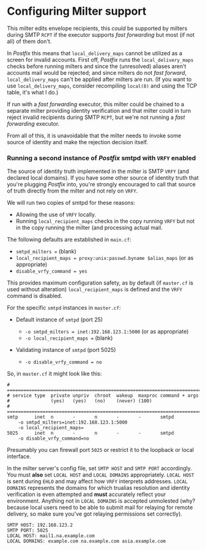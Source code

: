 # Configuring Milter support

This milter edits envelope recipients, this _could_ be supported by milters during SMTP `RCPT` if
the executor supports _fast forwarding_ but most (if not all) of them don't.

In _Postfix_ this means that `local_delivery_maps` cannot be utilized as a screen for invalid accounts.
First off, _Postfix_ runs the `local_delivery_maps` checks before running milters and since the (unresolved)
aliases aren't accounts mail would be rejected; and since milters do not _fast forward_, `local_delivery_maps`
can't be applied after milters are run. (If you want to use `local_delivery_maps`, consider recompiling
`local(8)` and using the TCP table, it's what I do.)

If run with a _fast forwarding_ executor, this milter could be chained to a separate milter providing
identity verification and that milter could in turn reject invalid recipients during SMTP `RCPT`, but 
we're not running a _fast forwarding_ executor.

From all of this, it is unavoidable that the milter needs to invoke some source of identity and make the
rejection decision itself.

### Running a second instance of _Postfix_ smtpd with `VRFY` enabled

The source of identity truth implemented in the milter is SMTP `VRFY` (and declared local domains). If you
have some other source of identity truth that you're plugging _Postfix_ into, you're strongly encouraged to
call that source of truth directly from the milter and not rely on `VRFY`.

We will run two copies of smtpd for these reasons:

* Allowing the use of `VRFY` locally.
* Running `local_recipient_maps` checks in the copy running `VRFY` but not in the copy running the milter (and processing actual mail.

The following defaults are established in `main.cf`:

* `smtpd_milters =` (blank)
* `local_recipient_maps = proxy:unix:passwd.byname $alias_maps` (or as appropriate)
* `disable_vrfy_command = yes`

This provides maximum configuration safety, as by default (if `master.cf` is used without
alteration) `local_recipient_maps` is defined and the `VRFY` command is disabled.

For the specific `smtpd` instances in `master.cf`:

* Default instance of `smtpd` (port 25)
  * `-o smtpd_milters = inet:192.168.123.1:5000` (or as appropriate)
  * `-o local_recipient_maps =` (blank)

* Validating instance of `smtpd` (port 5025)
  * `-o disable_vrfy_command = no`

So, in `master.cf` it might look like this:

```
# ==========================================================================
# service type  private unpriv  chroot  wakeup  maxproc command + args
#               (yes)   (yes)   (no)    (never) (100)
# ==========================================================================
smtp      inet  n       -       n       -       -       smtpd
    -o smtpd_milters=inet:192.168.123.1:5000
    -o local_recipient_maps=
5025      inet  n       -       n       -       -       smtpd
    -o disable_vrfy_command=no
```

Presumably you can firewall port `5025` or restrict it to the loopback or local interface.

In the milter server's config file, set `SMTP HOST` and `SMTP PORT` accordingly. You must **also**
set `LOCAL HOST` and `LOCAL DOMAINS` appropriately. `LOCAL HOST` is sent during `EHLO` and may
affect how `VRFY` interprets addresses. `LOCAL DOMAINS` represents the domains for which trualias
resolution and identity verification is even attempted and **must** accurately reflect your
environment. Anything not in `LOCAL DOMAINS` is accepted unmolested (why? because local users
need to be able to submit mail for relaying for remote delivery, so make sure you've got relaying
permissions set correctly).

```
SMTP HOST: 192.168.123.2
SMTP PORT: 5025
LOCAL HOST: mail1.na.example.com
LOCAL DOMAINS: example.com na.example.com asia.example.com
```
